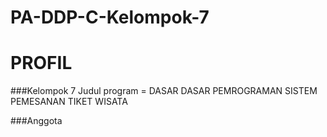 # PA-DDP-C-Kelompok-7

# PROFIL
###Kelompok 7
Judul program = DASAR DASAR PEMROGRAMAN
SISTEM PEMESANAN TIKET WISATA

###Anggota











